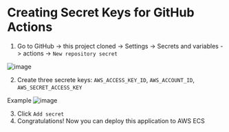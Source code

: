 # Creating Secret Keys for GitHub Actions 

1. Go to GitHub -> this project cloned -> Settings -> Secrets and variables -> actions -> `New repository secret`

![image](https://github.com/mathewsrc/GenerativeAI-Questions-and-Answers-app-with-Bedrock-Langchain-and-FastAPI/assets/94936606/1c4fe6cc-1f71-4476-b7c9-23e2e24b3670)

2. Create three secrete keys: `AWS_ACCESS_KEY_ID`, `AWS_ACCOUNT_ID`, `AWS_SECRET_ACCESS_KEY`

Example
![image](https://github.com/mathewsrc/GenerativeAI-Questions-and-Answers-app-with-Bedrock-Langchain-and-FastAPI/assets/94936606/1ee1ede6-0cad-4fa4-acdf-2e8c6758ee58)

3. Click `Add secret`
4. Congratulations! Now you can deploy this application to AWS ECS
